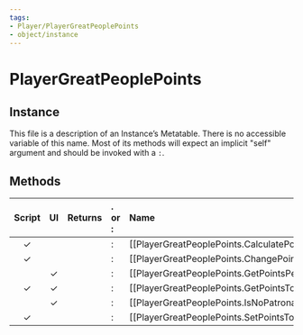 ```yaml
---
tags:
- Player/PlayerGreatPeoplePoints
- object/instance
---
```

# PlayerGreatPeoplePoints
## Instance
This file is a description of an Instance’s Metatable. There is no accessible variable of this name. Most of its methods will expect an implicit "self" argument and should be invoked with a `:`.

## Methods
| Script | UI  | Returns | . or : | Name | Arguments |
|:------:|:---:| -------:|:---- |:---- |:--------- |
|✓| ||:|[[PlayerGreatPeoplePoints.CalculatePointsPerTurn\|CalculatePointsPerTurn]]||
|✓| ||:|[[PlayerGreatPeoplePoints.ChangePointsTotal\|ChangePointsTotal]]||
| |✓||:|[[PlayerGreatPeoplePoints.GetPointsPerTurn\|GetPointsPerTurn]]||
|✓|✓||:|[[PlayerGreatPeoplePoints.GetPointsTotal\|GetPointsTotal]]||
| |✓||:|[[PlayerGreatPeoplePoints.IsNoPatronageWith\|IsNoPatronageWith]]||
|✓| ||:|[[PlayerGreatPeoplePoints.SetPointsTotal\|SetPointsTotal]]||
